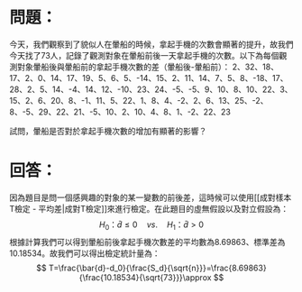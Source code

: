 # 問題：
今天，我們觀察到了貌似人在暈船的時候，拿起手機的次數會顯著的提升，故我們今天找了73人，記錄了觀測對象在暈船前後一天拿起手機的次數。以下為每個觀測對象暈船後與暈船前的拿起手機次數的差（暈船後-暈船前）：
2、32、18、17、2、0、14、17、19、5、6、5、-14、15、2、11、14、7、5、8、-18、17、28、2、5、14、-4、14、12、-10、23、24、-5、-5、9、10、8、10、22、3、15、2、6、20、8、-1、11、5、22、1、8、4、-2、2、6、13、25、-2、8、-5、29、22、21、-5、10、2、10、4、8、1、-2、22、23

試問，暈船是否對於拿起手機次數的增加有顯著的影響？
# 回答：
因為題目是問一個感興趣的對象的某一變數的前後差，這時候可以使用[[成對樣本T檢定 - 平均差|成對T檢定]]來進行檢定。在此題目的虛無假設以及對立假設為：
$$
H_0\text{：}\bar{d}\leq 0\quad vs. \quad H_1\text{：}\bar{d}>0
$$
根據計算我們可以得到暈船前後拿起手機次數差的平均數為8.69863、標準差為10.18534。故我們可以得出檢定統計量為：
$$
T=\frac{\bar{d}-d_0}{\frac{S_d}{\sqrt{n}}}=\frac{8.69863}{\frac{10.18534}{\sqrt{73}}}\approx
$$